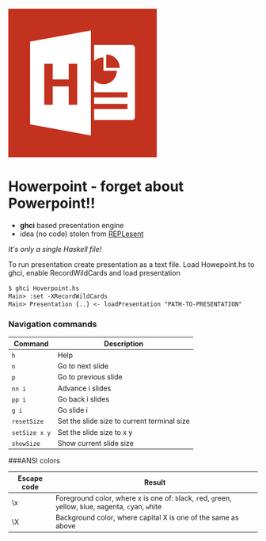 ![](logo.png)

# Howerpoint - forget about Powerpoint!!

* **ghci** based presentation engine
* idea (no code) stolen from [REPLesent](https://github.com/marconilanna/REPLesent)

_It's only a single Haskell file!_

To run presentation create presentation as a text file.
Load Howepoint.hs to ghci, enable RecordWildCards and load presentation

    $ ghci Hoverpoint.hs
    Main> :set -XRecordWildCards
    Main> Presentation {..} <- loadPresentation "PATH-TO-PRESENTATION"

### Navigation commands
Command | Description
--- | ---
`h` | Help
`n` | Go to next slide
`p` | Go to previous slide
`nn i` | Advance i slides
`pp i` | Go back i slides
`g i` | Go slide i
`resetSize` | Set the slide size to current terminal size
`setSize x y` | Set the slide size to x y
`showSize` | Show current slide size


<!--
Command | Shortcut | Symbolic alias | Description
--- | --- | --- | ---
`next` | `n` | `>` | Go to next build/slide
`previous` | `p` | `<` | Go back to previous build/slide
`redraw` | `z` | | Redraw the current build/slide
`Next` | `N` | `>>` | Go to next slide
`Previous` | `P` | `<<` | Go back to previous slide
`i next` | `i n` | | Advance i slides
`i previous` | `i p` | | Go back i slides
`i go` | `i g` | | Go to slide i
`first` | `f` | `|<` | Go to first slide
`last` | `l` | `>|` | Go to last slide
`Last` | `L` | `>>|` | Go to last build of last slide
`run` | `r` | `!!` | Execute code that appears on slide
`blank` | `b` | | Blank screen
`help` | `h` | `?` | This help message
-->


###ANSI colors

Escape code	| Result
--- | ---
\x | Foreground color, where x is one of: `b`lack, `r`ed, `g`reen, `y`ellow, `b`lue, `m`agenta, `c`yan, `w`hite
\X | Background color, where capital X is one of the same as above